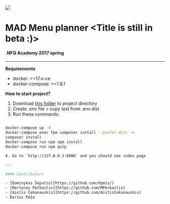 ![](https://avatars0.githubusercontent.com/u/4995607?v=3&s=100)
# MAD Menu planner <Title is still in beta :)>
#### .NFQ Academy 2017 spring

---

**Requirements**

* docker: >=17.x-ce
* docker-compose: >=1.8.1

**How to start project?**

1. Download [this folder](https://github.com/nfqakademija/kickstart/tree/master/.docker) to project directory
2. Create .env file > copy text from .env.dist
3. Run these commands:

```bash

docker-compose up -d
docker-compose exec fpm composer install --prefer-dist -n
composer install
docker-compose run npm npm install
docker-compose run npm gulp

4. Go to `http://127.0.0.1:8000` and you should see index page

---

#### Contributors

- [Dominykas Šeputis](https://github.com/dqmis/)
- [Martynas Pečkaitis](https://github.com/MPeckaitis)
- [Aistis Čekanauskis](https://github.com/AistisCekanauskis)
- Darius Pėža


 



 
